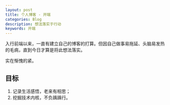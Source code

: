 ```yaml
---
layout: post
title: 个人博客 - 开端
categories: Blog
description: 想法落实于行动
keywords: 开端
---
```


入行前端以来，一直有建立自己的博客的打算。但因自己做事易拖延、头脑易发热的毛病，直到今日才算是将此想法落实。

实在惭愧的紧。

## 目标
1. 记录生活感悟，老来有相思；
2. 挖掘技术内核，不负踽踽行。
